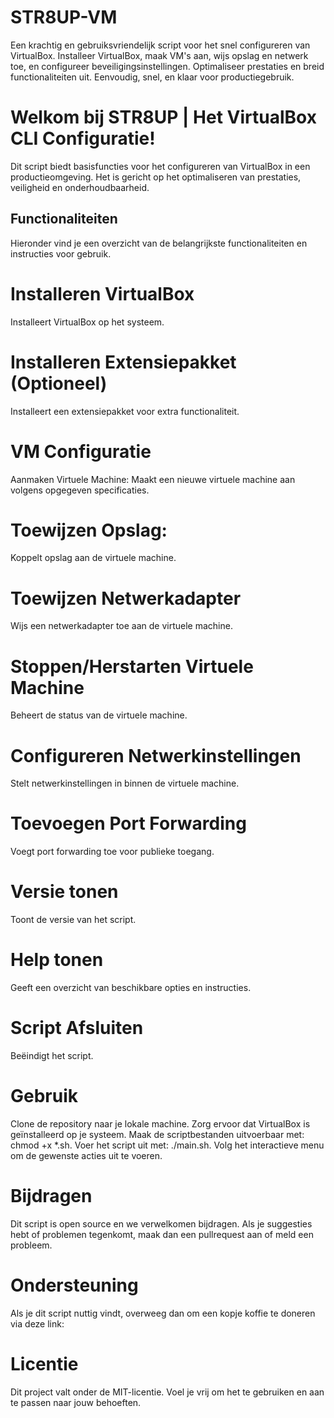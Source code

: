 # STR8UP-VM
Een krachtig en gebruiksvriendelijk script voor het snel configureren van VirtualBox. Installeer VirtualBox, maak VM's aan, wijs opslag en netwerk toe, en configureer beveiligingsinstellingen. Optimaliseer prestaties en breid functionaliteiten uit. Eenvoudig, snel, en klaar voor productiegebruik. 

# Welkom bij STR8UP | Het VirtualBox CLI Configuratie! 
Dit script biedt basisfuncties voor het configureren van VirtualBox in een productieomgeving. Het is gericht op het optimaliseren van prestaties, veiligheid en onderhoudbaarheid. 

## Functionaliteiten
Hieronder vind je een overzicht van de belangrijkste functionaliteiten en instructies voor gebruik.

# Installeren VirtualBox
Installeert VirtualBox op het systeem.

# Installeren Extensiepakket (Optioneel)  
Installeert een extensiepakket voor extra functionaliteit.    
    
# VM Configuratie
Aanmaken Virtuele Machine: 
Maakt een nieuwe virtuele machine aan volgens opgegeven specificaties.

# Toewijzen Opslag: 
Koppelt opslag aan de virtuele machine.

# Toewijzen Netwerkadapter 
Wijs een netwerkadapter toe aan de virtuele machine.

# Stoppen/Herstarten Virtuele Machine
Beheert de status van de virtuele machine.

# Configureren Netwerkinstellingen
Stelt netwerkinstellingen in binnen de virtuele machine.

# Toevoegen Port Forwarding 
Voegt port forwarding toe voor publieke toegang.

# Versie tonen
Toont de versie van het script.    

# Help tonen 
Geeft een overzicht van beschikbare opties en instructies.

# Script Afsluiten 
Beëindigt het script.

# Gebruik
Clone de repository naar je lokale machine.
Zorg ervoor dat VirtualBox is geïnstalleerd op je systeem.
Maak de scriptbestanden uitvoerbaar met: chmod +x *.sh.
Voer het script uit met: ./main.sh.
Volg het interactieve menu om de gewenste acties uit te voeren.

# Bijdragen
Dit script is open source en we verwelkomen bijdragen. Als je suggesties hebt of problemen tegenkomt, maak dan een pullrequest aan of meld een probleem.

# Ondersteuning
Als je dit script nuttig vindt, overweeg dan om een kopje koffie te doneren via deze link:

# Licentie
Dit project valt onder de MIT-licentie. Voel je vrij om het te gebruiken en aan te passen naar jouw behoeften.
